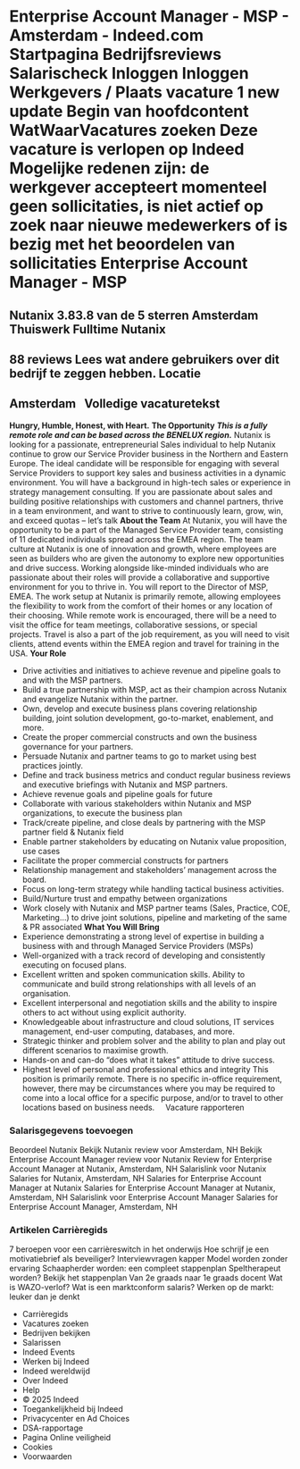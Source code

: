 Enterprise Account Manager - MSP - Amsterdam - Indeed.com
Startpagina
Bedrijfsreviews
Salarischeck
Inloggen
Inloggen
Werkgevers / Plaats vacature
1 new update
Begin van hoofdcontent
WatWaarVacatures zoeken
Deze vacature is verlopen op Indeed
Mogelijke redenen zijn: de werkgever accepteert momenteel geen sollicitaties, is niet actief op zoek naar nieuwe medewerkers of is bezig met het beoordelen van sollicitaties
Enterprise Account Manager - MSP
================================
Nutanix
3.83.8 van de 5 sterren
Amsterdam
Thuiswerk
Fulltime
Nutanix
-------
88 reviews
Lees wat andere gebruikers over dit bedrijf te zeggen hebben.
Locatie
-------
Amsterdam
&nbsp;
Volledige vacaturetekst
-----------------------
**Hungry, Humble, Honest, with Heart.**
**The Opportunity**
***This is a fully remote role and can be based across the BENELUX region.***
Nutanix is looking for a passionate, entrepreneurial Sales individual to help Nutanix continue to grow our Service Provider business in the Northern and Eastern Europe. The ideal candidate will be responsible for engaging with several Service Providers to support key sales and business activities in a dynamic environment. You will have a background in high-tech sales or experience in strategy management consulting. If you are passionate about sales and building positive relationships with customers and channel partners, thrive in a team environment, and want to strive to continuously learn, grow, win, and exceed quotas – let’s talk
**About the Team**
At Nutanix, you will have the opportunity to be a part of the Managed Service Provider team, consisting of 11 dedicated individuals spread across the EMEA region. The team culture at Nutanix is one of innovation and growth, where employees are seen as builders who are given the autonomy to explore new opportunities and drive success. Working alongside like-minded individuals who are passionate about their roles will provide a collaborative and supportive environment for you to thrive in.
You will report to the Director of MSP, EMEA. The work setup at Nutanix is primarily remote, allowing employees the flexibility to work from the comfort of their homes or any location of their choosing. While remote work is encouraged, there will be a need to visit the office for team meetings, collaborative sessions, or special projects. Travel is also a part of the job requirement, as you will need to visit clients, attend events within the EMEA region and travel for training in the USA.
**Your Role**
* Drive activities and initiatives to achieve revenue and pipeline goals to and with the MSP partners.
* Build a true partnership with MSP, act as their champion across Nutanix and evangelize Nutanix within the partner.
* Own, develop and execute business plans covering relationship building, joint solution development, go-to-market, enablement, and more.
* Create the proper commercial constructs and own the business governance for your partners.
* Persuade Nutanix and partner teams to go to market using best practices jointly.
* Define and track business metrics and conduct regular business reviews and executive briefings with Nutanix and MSP partners.
* Achieve revenue goals and pipeline goals for future
* Collaborate with various stakeholders within Nutanix and MSP organizations, to execute the business plan
* Track/create pipeline, and close deals by partnering with the MSP partner field & Nutanix field
* Enable partner stakeholders by educating on Nutanix value proposition, use cases
* Facilitate the proper commercial constructs for partners
* Relationship management and stakeholders’ management across the board.
* Focus on long-term strategy while handling tactical business activities.
* Build/Nurture trust and empathy between organizations
* Work closely with Nutanix and MSP partner teams (Sales, Practice, COE, Marketing…) to drive joint solutions, pipeline and marketing of the same & PR associated
**What You Will Bring**
* Experience demonstrating a strong level of expertise in building a business with and through Managed Service Providers (MSPs)
* Well-organized with a track record of developing and consistently executing on focused plans.
* Excellent written and spoken communication skills. Ability to communicate and build strong relationships with all levels of an organisation.
* Excellent interpersonal and negotiation skills and the ability to inspire others to act without using explicit authority.
* Knowledgeable about infrastructure and cloud solutions, IT services management, end-user computing, databases, and more.
* Strategic thinker and problem solver and the ability to plan and play out different scenarios to maximise growth.
* Hands-on and can-do “does what it takes” attitude to drive success.
* Highest level of personal and professional ethics and integrity
This position is primarily remote. There is no specific in-office requirement, however, there may be circumstances where you may be required to come into a local office for a specific purpose, and/or to travel to other locations based on business needs.
&nbsp;
&nbsp;
Vacature rapporteren
### Salarisgegevens toevoegen
Beoordeel Nutanix
Bekijk Nutanix review voor Amsterdam, NH
Bekijk Enterprise Account Manager review voor Nutanix
Review for Enterprise Account Manager at Nutanix, Amsterdam, NH
Salarislink voor Nutanix
Salaries for Nutanix, Amsterdam, NH
Salaries for Enterprise Account Manager at Nutanix
Salaries for Enterprise Account Manager at Nutanix, Amsterdam, NH
Salarislink voor Enterprise Account Manager
Salaries for Enterprise Account Manager, Amsterdam, NH
### Artikelen Carrièregids
7 beroepen voor een carrièreswitch in het onderwijs
Hoe schrijf je een motivatiebrief als beveiliger?
Interviewvragen kapper
Model worden zonder ervaring
Schaapherder worden: een compleet stappenplan
Speltherapeut worden? Bekijk het stappenplan
Van 2e graads naar 1e graads docent
Wat is WAZO-verlof?
Wat is een marktconform salaris?
Werken op de markt: leuker dan je denkt
* Carrièregids
* Vacatures zoeken
* Bedrijven bekijken
* Salarissen
* Indeed Events
* Werken bij Indeed
* Indeed wereldwijd
* Over Indeed
* Help
* © 2025 Indeed
* Toegankelijkheid bij Indeed
* Privacycenter en Ad Choices
* DSA-rapportage
* Pagina Online veiligheid
* Cookies
* Voorwaarden